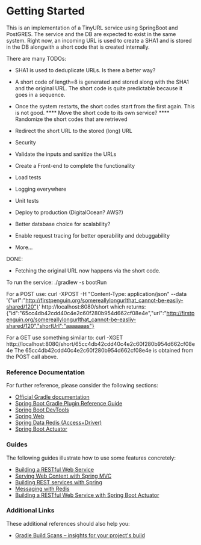 # Getting Started
This is an implementation of a TinyURL service using SpringBoot and PostGRES.
The service and the DB are expected to exist in the same system.
Right now, an incoming URL is used to create a SHA1 and is stored in the DB
alongwith a short code that is created internally.

There are many TODOs:
* SHA1 is used to deduplicate URLs. Is there a better way?
* A short code of length=8 is generated and stored along with the SHA1 and the original URL.
  The short code is quite predictable because it goes in a sequence.
* Once the system restarts, the short codes start from the first again. This is not good.
**** Move the short code to its own service?
**** Randomize the short codes that are retrieved

* Redirect the short URL to the stored (long) URL
* Security
* Validate the inputs and sanitize the URLs
* Create a Front-end to complete the functionality
* Load tests
* Logging everywhere
* Unit tests
* Deploy to production (DigitalOcean? AWS?)
* Better database choice for scalability?
* Enable request tracing for better operability and debuggability
 
* More...

DONE:
* Fetching the original URL now happens via the short code.

To run the service:
./gradlew -s bootRun

For a POST use:
curl -XPOST -H "Content-Type: application/json" --data '{"url":"http://firstpenguin.org/somereallylongurlthat_cannot-be-easliy-shared/120"}' http://localhost:8080/short
which returns:
{"id":"65cc4db42cdd40c4e2c60f280b954d662cf08e4e","url":"http://firstpenguin.org/somereallylongurlthat_cannot-be-easliy-shared/120","shortUrl":"aaaaaaas"}

For a GET use something similar to:
curl -XGET http://localhost:8080/short/65cc4db42cdd40c4e2c60f280b954d662cf08e4e
The 65cc4db42cdd40c4e2c60f280b954d662cf08e4e is obtained from the POST call above.

### Reference Documentation
For further reference, please consider the following sections:

* [Official Gradle documentation](https://docs.gradle.org)
* [Spring Boot Gradle Plugin Reference Guide](https://docs.spring.io/spring-boot/docs/2.2.4.RELEASE/gradle-plugin/reference/html/)
* [Spring Boot DevTools](https://docs.spring.io/spring-boot/docs/2.2.4.RELEASE/reference/htmlsingle/#using-boot-devtools)
* [Spring Web](https://docs.spring.io/spring-boot/docs/2.2.4.RELEASE/reference/htmlsingle/#boot-features-developing-web-applications)
* [Spring Data Redis (Access+Driver)](https://docs.spring.io/spring-boot/docs/2.2.4.RELEASE/reference/htmlsingle/#boot-features-redis)
* [Spring Boot Actuator](https://docs.spring.io/spring-boot/docs/2.2.4.RELEASE/reference/htmlsingle/#production-ready)

### Guides
The following guides illustrate how to use some features concretely:

* [Building a RESTful Web Service](https://spring.io/guides/gs/rest-service/)
* [Serving Web Content with Spring MVC](https://spring.io/guides/gs/serving-web-content/)
* [Building REST services with Spring](https://spring.io/guides/tutorials/bookmarks/)
* [Messaging with Redis](https://spring.io/guides/gs/messaging-redis/)
* [Building a RESTful Web Service with Spring Boot Actuator](https://spring.io/guides/gs/actuator-service/)

### Additional Links
These additional references should also help you:

* [Gradle Build Scans – insights for your project's build](https://scans.gradle.com#gradle)

